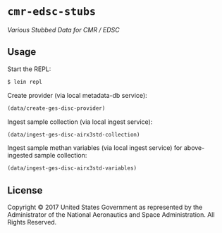 # `cmr-edsc-stubs`

*Various Stubbed Data for CMR / EDSC*


## Usage

Start the REPL:

```bash
$ lein repl
```

Create provider (via local metadata-db service):

```clj
(data/create-ges-disc-provider)
```

Ingest sample collection (via local ingest service):

```clj
(data/ingest-ges-disc-airx3std-collection)
```

Ingest sample methan variables (via local ingest service) for above-ingested
sample collection:

```clj
(data/ingest-ges-disc-airx3std-variables)
```


## License

Copyright © 2017 United States Government as represented by the Administrator of the National Aeronautics and Space Administration.
All Rights Reserved.
